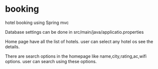 # booking
hotel booking using Spring mvc

Database settings can be done in src/main/java/applicatio.properties

Home page have all the list of hotels. user can select any hotel os see the details. 

There are search options in the homepage like name,city,rating,ac,wifi options. user can search using these options.
